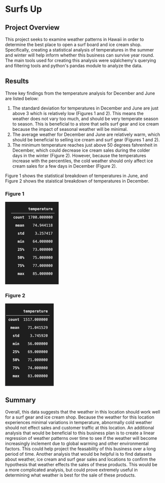 # Surfs Up

## Project Overview

This project seeks to examine weather patterns in Hawaii in order to determine the best place to open a surf board and ice cream shop. Specifically, creating a statistical analysis of temperatures in the summer and winter will help inform whether this business can survive year round. The main tools used for creating this analysis were sqlalchemy's querying and filtering tools and python's pandas module to analyze the data.

## Results

Three key findings from the temperature analysis for December and June are listed below:

1. The standard deviation for temperatures in December and June are just above 3 which is relatively low (Figures 1 and 2). This means the weather does not vary too much, and should be very temperate season to season. This is beneficial to a store that sells surf gear and ice cream because the impact of seasonal weather will be minimal.
2. The average weather for December and June are relatively warm, which should be beneficial to selling ice cream and surf gear (Figures 1 and 2).
3. The minimum temperature reaches just above 50 degrees fahrenheit in December, which could decrease ice cream sales during the colder days in the winter (Figure 2). However, because the temperatures increase with the percentiles, the cold weather should only affect ice cream sales for a few days in December (Figure 2).

Figure 1 shows the statistical breakdown of temperatures in June, and Figure 2 shows the staistical breakdown of temperatures in December. 

### Figure 1

![](Resources/June_stats.png)

### Figure 2
![](Resources/December_stats.png)

## Summary

Overall, this data suggests that the weather in this location should work well for a surf gear and ice cream shop. Because the weather for this location experiences minimal variations in temperature, abnormally cold weather should not effect sales and customer traffic at this location. An additional analysis that would be beneficial to this business plan is to create a linear regression of weather patterns over time to see if the weather will become increasingly inclement due to global warming and other environmental factors. This could help project the feasability of this business over a long period of time. Another analysis that would be helpful is to find datasets about weather, ice cream and surf gear sales and locations to confirm the hypothesis that weather effects the sales of these products. This would be a more complicated analysis, but could prove extremely useful in determining what weather is best for the sale of these products.
